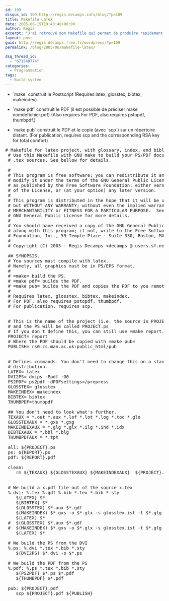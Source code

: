 ```yaml
---
id: 109
disqus_id: 109 http://regis.decamps.info/blog/?p=109
title: Makefile LaTeX
date: 2005-06-19T19:43:48+00:00
author: Régis
excerpt: "J'ai retrouvé mon Makefile qui permet de produire rapidement des documents écrits en LaTeX."
layout: post
guid: http://regis.decamps.free.fr/wordpress/?p=109
permalink: /blog/2005/06/makefile-latex/

dsq_thread_id:
  - "671540774"
categories:
  - Programmation
tags:
  - Build system  
---
```

* \`make\` construit le Postscript (Requires latex, glosstex, bibtex, makeindex).
  
* \`make pdf\` construit le PDF (il est possible de préciser make nomdefichier.pdf) (Also requires For PDF, also requires pstopdf, thumbpdf.)
  
* \`make pub\` construit le PDF et le copie (avec \`scp\`) sur un répertoire distant. (For publication, requires scp and the corresponnding RSA key for total comfort)

<pre># Makefile for latex project, with glossary, index, and bibliography.
 # Use this Makefile with GNU make to build your PS/PDF document from 
 # .tex sources. See bellow for details.
 
 # 
 # This program is free software; you can redistribute it and/or
 # modify it under the terms of the GNU General Public License
 # as published by the Free Software Foundation; either version 2
 # of the License, or (at your option) any later version.
 #
 # This program is distributed in the hope that it will be useful,
 # but WITHOUT ANY WARRANTY; without even the implied warranty of
 # MERCHANTABILITY or FITNESS FOR A PARTICULAR PURPOSE.  See the
 # GNU General Public License for more details.
 #
 # You should have received a copy of the GNU General Public License
 # along with this program; if not, write to the Free Software
 # Foundation, Inc., 59 Temple Place - Suite 330, Boston, MA  02111-1307, USA.
 #
 # Copyright (C) 2003 - Regis Decamps &lt;decamps @ users.sf.net>
 
 ## SYNOPSIS.
 # You sources must compile with latex.
 # Namely, all graphics must be in PS/EPS format.
 # 
 # =make= build the PS.
 # =make pdf= builds the PDF.
 # =make pub= builds the PDF and copies the PDF to you remote directory
 #
 # Requires latex, glosstex, bibtex, makeindex.
 # For PDF, also requires pstopdf, thumbpdf.
 # For publication, requires scp.
 
 
 # This is the name of the project (i.e. the source is PROJECT.tex
 # and the PS will be called PROJECT.ps
 # If you don't define this, you can still use =make report.pdf= for instance
 PROJECT= report
 # Where the PDF should be copied with =make pub=
 PUBLISH= rs0.cs.man.ac.uk:public_html/pub
 	
 
 # Defines commands. You don't need to change this on a standard Unix
 # distribution.
 LATEX= latex
 DVI2PS= dvips -Ppdf -G0 
 PS2PDF= ps2pdf -dPDFsettings=/prepress 
 GLOSSTEX= glosstex
 MAKEINDEX= makeindex
 BIBTEX= bibtex
 THUMBPDF=thumbpdf
 
 ## You don't need to look what's further.
 TEXAUX = *.out *.aux *.lof *.lot *.log *.toc *.glo 
 GLOSSTEXAUX = *.gxs *.gxg
 MAKEINDEXAUX = *.glg *.glx *.ilg *.ind *.idx
 BIBTEXAUX = *.bbl *.blg
 THUMBPDFAUX = *.tpt
 
 all: ${PROJECT}.ps
 ps: ${REPORT}.ps
 pdf: ${REPORT}.pdf
 	
 clean: 
 	rm ${TEXAUX} ${GLOSSTEXAUX} ${MAKEINDEXAUX}  ${PROJECT}.ps ${REPORT}.pdf ${BIBTEXAUX} ${THUMBPDFAUX} *.dvi *~
 
 
 # We build a x.pdf file out of the source x.tex
 %.dvi: %.tex %.gdf %.bib *.tex *.bib *.sty
 	${LATEX} $*
 	${BIBTEX} $*
 	$(GLOSSTEX) $*.aux $*.gdf
 	$(MAKEINDEX) $*.gxs -o $*.glx -s glosstex.ist -t $*.glg
 	$(LATEX) $*
 #	$(GLOSSTEX) $*.aux $*.gdf
 #	$(MAKEINDEX) $*.gxs -o $*.glx -s glosstex.ist -t $*.glg
 	$(LATEX) $*
 
 # We build the PS from the DVI
 %.ps: %.dvi *.tex *.bib *.sty
 	$(DVI2PS) $*.dvi -o $*.ps
 
 # We build the PDF from the PS
 %.pdf: %.ps *.tex *.bib *.sty
 	$(PS2PDF) $*.ps $*.pdf
 	${THUMBPDF} $*.pdf
 	
 pub: ${PROJECT}.pdf
 	scp ${PROJECT}.pdf ${PUBLISH}
</pre>
